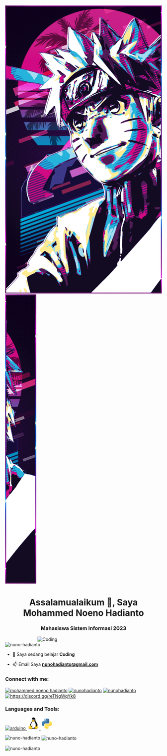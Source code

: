 ![poto1](https://raw.githubusercontent.com/Nuno-Hadianto/Nuno-Hadianto/main/Artwork_Middle.gif)
![poto2](https://raw.githubusercontent.com/Nuno-Hadianto/Nuno-Hadianto/main/Artwork_Right.gif)
<h1 align="center">Assalamualaikum 👋, Saya Mohammed Noeno Hadianto</h1>
<h3 align="center">Mahasiswa Sistem Informasi 2023</h3>
<img align="right" alt="Coding" width="400" src="https://media.tenor.com/-UygBh3nnfEAAAAC/coding.gif">

<p align="left"> <img src="https://komarev.com/ghpvc/?username=nuno-hadianto&label=Profile%20views&color=0e75b6&style=flat" alt="nuno-hadianto" /> </p>

- 🌱 Saya sedang belajar **Coding**

- 📫 Email Saya **nunohadianto@gmail.com**

<h3 align="left">Connect with me:</h3>
<p align="left">
<a href= https://www.facebook.com/mohammednoeno.hadianto/ target="blank"><img align="center" src="https://raw.githubusercontent.com/rahuldkjain/github-profile-readme-generator/master/src/images/icons/Social/facebook.svg" alt="mohammed noeno hadianto" height="30" width="40" /></a>
<a href= https://instagram.com/nunohadianto_?igshid=OGQ5ZDc2ODk2ZA== target="blank"><img align="center" src="https://raw.githubusercontent.com/rahuldkjain/github-profile-readme-generator/master/src/images/icons/Social/instagram.svg" alt="nunohadianto" height="30" width="40" /></a>
<a
href=https://youtube.com/@nunohadianto?si=Yl-EiCCBdURT91GO " target="blank"><img align="center" src="https://raw.githubusercontent.com/rahuldkjain/github-profile-readme-generator/master/src/images/icons/Social/youtube.svg" alt="nunohadianto" height="30" width="40" /></a>
<a href="https://discord.gg/https://discord.gg/reTNgWqYk8" target="blank"><img align="center" src="https://raw.githubusercontent.com/rahuldkjain/github-profile-readme-generator/master/src/images/icons/Social/discord.svg" alt="https://discord.gg/reTNgWqYk8" height="30" width="40" /></a>
</p>

<h3 align="left">Languages and Tools:</h3>
<p align="left"> <a href="https://www.arduino.cc/" target="_blank" rel="noreferrer"> <img src="https://cdn.worldvectorlogo.com/logos/arduino-1.svg" alt="arduino" width="40" height="40"/> </a> <a href="https://www.linux.org/" target="_blank" rel="noreferrer"> <img src="https://raw.githubusercontent.com/devicons/devicon/master/icons/linux/linux-original.svg" alt="linux" width="40" height="40"/> </a> <a href="https://www.python.org" target="_blank" rel="noreferrer"> <img src="https://raw.githubusercontent.com/devicons/devicon/master/icons/python/python-original.svg" alt="python" width="40" height="40"/> </a> </p>

<p><img align="left" src="https://github-readme-stats.vercel.app/api/top-langs?username=nuno-hadianto&show_icons=true&locale=en&layout=compact" alt="nuno-hadianto" /></p>

<p>&nbsp;<img align="center" src="https://github-readme-stats.vercel.app/api?username=nuno-hadianto&show_icons=true&locale=en" alt="nuno-hadianto" /></p>

<p><img align="center" src="https://github-readme-streak-stats.herokuapp.com/?user=nuno-hadianto&" alt="nuno-hadianto" /></p>
